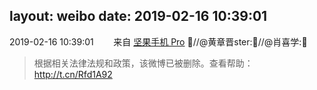 layout: weibo
date: 2019-02-16 10:39:01
---
<meta name="referrer" content="no-referrer" />

2019-02-16 10:39:01  &nbsp;&nbsp;&nbsp;&nbsp;&nbsp;&nbsp; 来自 <a href="http://app.weibo.com/t/feed/Z4AgP" rel="nofollow">坚果手机 Pro</a>
🙏//@黄章晋ster:🙏//@肖喜学:🙏
>  根据相关法律法规和政策，该微博已被删除。查看帮助：http://t.cn/Rfd1A92
